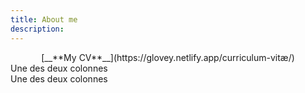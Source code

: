 ```yaml
---
title: About me
description: 
---
```


<center>[__**My CV**__](https://glovey.netlify.app/curriculum-vitæ/)</center>



<div class="row justify-content-around">
  <div class="col-4">
    Une des deux colonnes
  </div>
  <div class="col-4">
    Une des deux colonnes
  </div>
</div>

